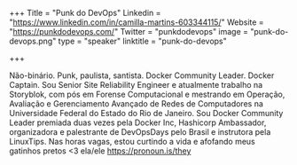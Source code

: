 +++
Title = "Punk do DevOps"
Linkedin = "https://www.linkedin.com/in/camilla-martins-603344115/"
Website = "https://punkdodevops.com/"
Twitter = "punkdodevops"
image = "punk-do-devops.png"
type = "speaker"
linktitle = "punk-do-devops"

+++

Não-binário. Punk, paulista, santista. Docker Community Leader. Docker Captain. Sou Senior Site Reliability Engineer e atualmente trabalho na Storyblok, com pós em Forense Computacional e mestrando em Operação, Avaliação e Gerenciamento Avançado de Redes de Computadores na Universidade Federal do Estado do Rio de Janeiro. Sou Docker Community Leader premiada duas vezes pela Docker Inc, Hashicorp Ambassador, organizadora e palestrante de DevOpsDays pelo Brasil e instrutora pela LinuxTips. Nas horas vagas, estou curtindo a vida e afofando meus gatinhos pretos <3 ela/ele <https://pronoun.is/they>
